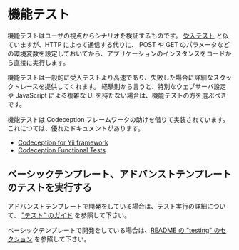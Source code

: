 機能テスト
==========

機能テストはユーザの視点からシナリオを検証するものです。
[受入テスト](test-acceptance.md) と似ていますが、HTTP によって通信する代りに、
POST や GET のパラメータなどの環境変数を設定しておいてから、アプリケーションのインスタンスをコードから直接に実行します。

機能テストは一般的に受入テストより高速であり、失敗した場合に詳細なスタックトレースを提供してくれます。
経験則から言うと、特別なウェブサーバ設定や JavaScript による複雑な UI を持たない場合は、機能テストの方を選ぶべきです。

機能テストは Codeception フレームワークの助けを借りて実装されています。これにつては、優れたドキュメントがあります。

- [Codeception for Yii framework](http://codeception.com/for/yii)
- [Codeception Functional Tests](http://codeception.com/docs/04-FunctionalTests)

## ベーシックテンプレート、アドバンストテンプレートのテストを実行する

アドバンストテンプレートで開発をしている場合は、テスト実行の詳細について、
["テスト" のガイド](https://github.com/yiisoft/yii2-app-advanced/blob/master/docs/guide-ja/start-testing.md) を参照して下さい。

ベーシックテンプレートで開発をしている場合は、[README の "testing" のセクション](https://github.com/yiisoft/yii2-app-basic/blob/master/README.md#testing) を参照して下さい。
